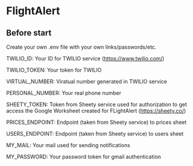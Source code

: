 # FlightAlert

## Before start
Create your own .env file with your own links/passwords/etc.

TWILIO_ID: Your ID for TWILIO service (https://www.twilio.com/)

TWILIO_TOKEN: Your token for TWILIO

VIRTUAL_NUMBER: Viratual number generated in TWILIO service

PERSONAL_NUMBER: Your real phone number

SHEETY_TOKEN: Token from Sheety service used for authorization to get access the Google Worksheet created for FLightAlert (https://sheety.co/)

PRICES_ENDPOINT: Endpoint (taken from Sheety service) to prices sheet

USERS_ENDPOINT: Endpoint (taken from Sheety service) to users sheet

MY_MAIL: Your mail used for sending notifications

MY_PASSWORD: Your password token for gmail authentication

